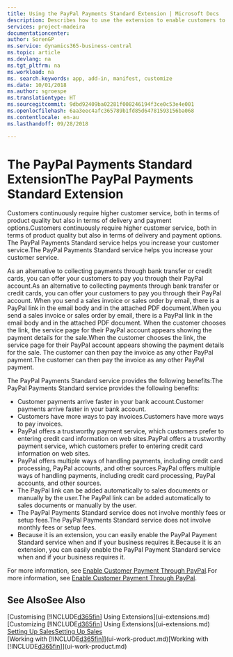 ```yaml
---
title: Using the PayPal Payments Standard Extension | Microsoft Docs
description: Describes how to use the extension to enable customers to make payments with PayPal.
services: project-madeira
documentationcenter: 
author: SorenGP
ms.service: dynamics365-business-central
ms.topic: article
ms.devlang: na
ms.tgt_pltfrm: na
ms.workload: na
ms. search.keywords: app, add-in, manifest, customize
ms.date: 10/01/2018
ms.author: sgroespe
ms.translationtype: HT
ms.sourcegitcommit: 9dbd92409ba02281f008246194f3ce0c53e4e001
ms.openlocfilehash: 6aa3eec4afc365789b1fd85d64781593156ba068
ms.contentlocale: en-au
ms.lasthandoff: 09/28/2018

---
```

# <a name="the-paypal-payments-standard-extension"></a><span data-ttu-id="1f185-103">The PayPal Payments Standard Extension</span><span class="sxs-lookup"><span data-stu-id="1f185-103">The PayPal Payments Standard Extension</span></span>
<span data-ttu-id="1f185-104">Customers continuously require higher customer service, both in terms of product quality but also in terms of delivery and payment options.</span><span class="sxs-lookup"><span data-stu-id="1f185-104">Customers continuously require higher customer service, both in terms of product quality but also in terms of delivery and payment options.</span></span> <span data-ttu-id="1f185-105">The PayPal Payments Standard service helps you increase your customer service.</span><span class="sxs-lookup"><span data-stu-id="1f185-105">The PayPal Payments Standard service helps you increase your customer service.</span></span>

<span data-ttu-id="1f185-106">As an alternative to collecting payments through bank transfer or credit cards, you can offer your customers to pay you through their PayPal account.</span><span class="sxs-lookup"><span data-stu-id="1f185-106">As an alternative to collecting payments through bank transfer or credit cards, you can offer your customers to pay you through their PayPal account.</span></span> <span data-ttu-id="1f185-107">When you send a sales invoice or sales order by email, there is a PayPal link in the email body and in the attached PDF document.</span><span class="sxs-lookup"><span data-stu-id="1f185-107">When you send a sales invoice or sales order by email, there is a PayPal link in the email body and in the attached PDF document.</span></span> <span data-ttu-id="1f185-108">When the customer chooses the link, the service page for their PayPal account appears showing the payment details for the sale.</span><span class="sxs-lookup"><span data-stu-id="1f185-108">When the customer chooses the link, the service page for their PayPal account appears showing the payment details for the sale.</span></span> <span data-ttu-id="1f185-109">The customer can then pay the invoice as any other PayPal payment.</span><span class="sxs-lookup"><span data-stu-id="1f185-109">The customer can then pay the invoice as any other PayPal payment.</span></span>

<span data-ttu-id="1f185-110">The PayPal Payments Standard service provides the following benefits:</span><span class="sxs-lookup"><span data-stu-id="1f185-110">The PayPal Payments Standard service provides the following benefits:</span></span>

* <span data-ttu-id="1f185-111">Customer payments arrive faster in your bank account.</span><span class="sxs-lookup"><span data-stu-id="1f185-111">Customer payments arrive faster in your bank account.</span></span>
* <span data-ttu-id="1f185-112">Customers have more ways to pay invoices.</span><span class="sxs-lookup"><span data-stu-id="1f185-112">Customers have more ways to pay invoices.</span></span>
* <span data-ttu-id="1f185-113">PayPal offers a trustworthy payment service, which customers prefer to entering credit card information on web sites.</span><span class="sxs-lookup"><span data-stu-id="1f185-113">PayPal offers a trustworthy payment service, which customers prefer to entering credit card information on web sites.</span></span>
* <span data-ttu-id="1f185-114">PayPal offers multiple ways of handling payments, including credit card processing, PayPal accounts, and other sources.</span><span class="sxs-lookup"><span data-stu-id="1f185-114">PayPal offers multiple ways of handling payments, including credit card processing, PayPal accounts, and other sources.</span></span>
* <span data-ttu-id="1f185-115">The PayPal link can be added automatically to sales documents or manually by the user.</span><span class="sxs-lookup"><span data-stu-id="1f185-115">The PayPal link can be added automatically to sales documents or manually by the user.</span></span>
* <span data-ttu-id="1f185-116">The PayPal Payments Standard service does not involve monthly fees or setup fees.</span><span class="sxs-lookup"><span data-stu-id="1f185-116">The PayPal Payments Standard service does not involve monthly fees or setup fees.</span></span>
* <span data-ttu-id="1f185-117">Because it is an extension, you can easily enable the PayPal Payment Standard service when and if your business requires it.</span><span class="sxs-lookup"><span data-stu-id="1f185-117">Because it is an extension, you can easily enable the PayPal Payment Standard service when and if your business requires it.</span></span>  

<span data-ttu-id="1f185-118">For more information, see [Enable Customer Payment Through PayPal](sales-how-enable-payment-service-extensions.md).</span><span class="sxs-lookup"><span data-stu-id="1f185-118">For more information, see [Enable Customer Payment Through PayPal](sales-how-enable-payment-service-extensions.md).</span></span>

## <a name="see-also"></a><span data-ttu-id="1f185-119">See Also</span><span class="sxs-lookup"><span data-stu-id="1f185-119">See Also</span></span>
<span data-ttu-id="1f185-120">[Customising [!INCLUDE[d365fin](includes/d365fin_md.md)] Using Extensions](ui-extensions.md)</span><span class="sxs-lookup"><span data-stu-id="1f185-120">[Customizing [!INCLUDE[d365fin](includes/d365fin_md.md)] Using Extensions](ui-extensions.md)</span></span>  
[<span data-ttu-id="1f185-121">Setting Up Sales</span><span class="sxs-lookup"><span data-stu-id="1f185-121">Setting Up Sales</span></span>](sales-setup-sales.md)  
<span data-ttu-id="1f185-122">[Working with [!INCLUDE[d365fin](includes/d365fin_md.md)]](ui-work-product.md)</span><span class="sxs-lookup"><span data-stu-id="1f185-122">[Working with [!INCLUDE[d365fin](includes/d365fin_md.md)]](ui-work-product.md)</span></span>

